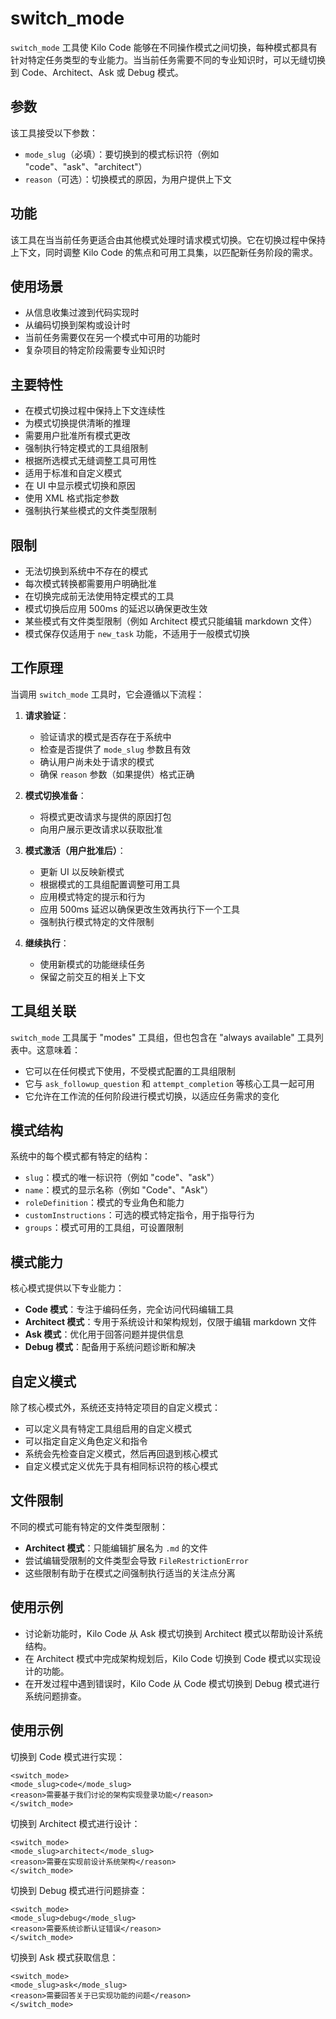 # switch_mode

`switch_mode` 工具使 Kilo Code 能够在不同操作模式之间切换，每种模式都具有针对特定任务类型的专业能力。当当前任务需要不同的专业知识时，可以无缝切换到 Code、Architect、Ask 或 Debug 模式。

## 参数

该工具接受以下参数：

- `mode_slug`（必填）：要切换到的模式标识符（例如 "code"、"ask"、"architect"）
- `reason`（可选）：切换模式的原因，为用户提供上下文

## 功能

该工具在当当前任务更适合由其他模式处理时请求模式切换。它在切换过程中保持上下文，同时调整 Kilo Code 的焦点和可用工具集，以匹配新任务阶段的需求。

## 使用场景

- 从信息收集过渡到代码实现时
- 从编码切换到架构或设计时
- 当前任务需要仅在另一个模式中可用的功能时
- 复杂项目的特定阶段需要专业知识时

## 主要特性

- 在模式切换过程中保持上下文连续性
- 为模式切换提供清晰的推理
- 需要用户批准所有模式更改
- 强制执行特定模式的工具组限制
- 根据所选模式无缝调整工具可用性
- 适用于标准和自定义模式
- 在 UI 中显示模式切换和原因
- 使用 XML 格式指定参数
- 强制执行某些模式的文件类型限制

## 限制

- 无法切换到系统中不存在的模式
- 每次模式转换都需要用户明确批准
- 在切换完成前无法使用特定模式的工具
- 模式切换后应用 500ms 的延迟以确保更改生效
- 某些模式有文件类型限制（例如 Architect 模式只能编辑 markdown 文件）
- 模式保存仅适用于 `new_task` 功能，不适用于一般模式切换

## 工作原理

当调用 `switch_mode` 工具时，它会遵循以下流程：

1. **请求验证**：
   - 验证请求的模式是否存在于系统中
   - 检查是否提供了 `mode_slug` 参数且有效
   - 确认用户尚未处于请求的模式
   - 确保 `reason` 参数（如果提供）格式正确

2. **模式切换准备**：
   - 将模式更改请求与提供的原因打包
   - 向用户展示更改请求以获取批准

3. **模式激活（用户批准后）**：
   - 更新 UI 以反映新模式
   - 根据模式的工具组配置调整可用工具
   - 应用模式特定的提示和行为
   - 应用 500ms 延迟以确保更改生效再执行下一个工具
   - 强制执行模式特定的文件限制

4. **继续执行**：
   - 使用新模式的功能继续任务
   - 保留之前交互的相关上下文

## 工具组关联

`switch_mode` 工具属于 "modes" 工具组，但也包含在 "always available" 工具列表中。这意味着：

- 它可以在任何模式下使用，不受模式配置的工具组限制
- 它与 `ask_followup_question` 和 `attempt_completion` 等核心工具一起可用
- 它允许在工作流的任何阶段进行模式切换，以适应任务需求的变化

## 模式结构

系统中的每个模式都有特定的结构：

- `slug`：模式的唯一标识符（例如 "code"、"ask"）
- `name`：模式的显示名称（例如 "Code"、"Ask"）
- `roleDefinition`：模式的专业角色和能力
- `customInstructions`：可选的模式特定指令，用于指导行为
- `groups`：模式可用的工具组，可设置限制

## 模式能力

核心模式提供以下专业能力：

- **Code 模式**：专注于编码任务，完全访问代码编辑工具
- **Architect 模式**：专用于系统设计和架构规划，仅限于编辑 markdown 文件
- **Ask 模式**：优化用于回答问题并提供信息
- **Debug 模式**：配备用于系统问题诊断和解决

## 自定义模式

除了核心模式外，系统还支持特定项目的自定义模式：

- 可以定义具有特定工具组启用的自定义模式
- 可以指定自定义角色定义和指令
- 系统会先检查自定义模式，然后再回退到核心模式
- 自定义模式定义优先于具有相同标识符的核心模式

## 文件限制

不同的模式可能有特定的文件类型限制：

- **Architect 模式**：只能编辑扩展名为 `.md` 的文件
- 尝试编辑受限制的文件类型会导致 `FileRestrictionError`
- 这些限制有助于在模式之间强制执行适当的关注点分离

## 使用示例

- 讨论新功能时，Kilo Code 从 Ask 模式切换到 Architect 模式以帮助设计系统结构。
- 在 Architect 模式中完成架构规划后，Kilo Code 切换到 Code 模式以实现设计的功能。
- 在开发过程中遇到错误时，Kilo Code 从 Code 模式切换到 Debug 模式进行系统问题排查。

## 使用示例

切换到 Code 模式进行实现：
```
<switch_mode>
<mode_slug>code</mode_slug>
<reason>需要基于我们讨论的架构实现登录功能</reason>
</switch_mode>
```

切换到 Architect 模式进行设计：
```
<switch_mode>
<mode_slug>architect</mode_slug>
<reason>需要在实现前设计系统架构</reason>
</switch_mode>
```

切换到 Debug 模式进行问题排查：
```
<switch_mode>
<mode_slug>debug</mode_slug>
<reason>需要系统诊断认证错误</reason>
</switch_mode>
```

切换到 Ask 模式获取信息：
```
<switch_mode>
<mode_slug>ask</mode_slug>
<reason>需要回答关于已实现功能的问题</reason>
</switch_mode>
```